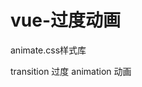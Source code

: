 # vue-过度动画

<!-- 
  .animate
  .blue
  .green
  css给.animate添加动画

  animate: {
    animation: true | false,
    blue: true,
    green: false
  }

  :class="animate"

  动态获取动画，
    使用事件触发animate.animation的值的修改
    实现方法是animation为false的时候vue去除了class

  颜色的过度变换效果也可以通过style对象实现
  通过点击事件触发style对象的属性值变动
 --> 

 <!-- 

  单元素单组件的入场出场动画

  .v-enter-from {}
  .v-enter-active { transition: opacity 3s ease; } 
  .v-enter-to { opacity: 1; }
  .v-leave-from 
  .v-leave-active 
  .v-leave-to 

  <transition> 
        duration: 时长 number | { enter, leave }
        name: 具名时要将'v'替换成对应的名
        type: 以一个样式效果为准 animation | transition
        :css: false 取消css动画
        @enter: 类似钩子的事件，使用js回调方法执行动画 参数(el, done)
        @before-enter
        mode: in-out | out-in 先出再入
        appear 初次进入时也会显示动画效果
  </transition>

  列表动画
  <transition-group></transition-group>
  多一个.v-move 

  属性
  enter-active-class='name1 name2'
  leave-active-class='name'


  状态动画
  数据变换过程 js实现
  ……
  -->

  animate.css样式库

  transition 过度
  animation 动画
  
